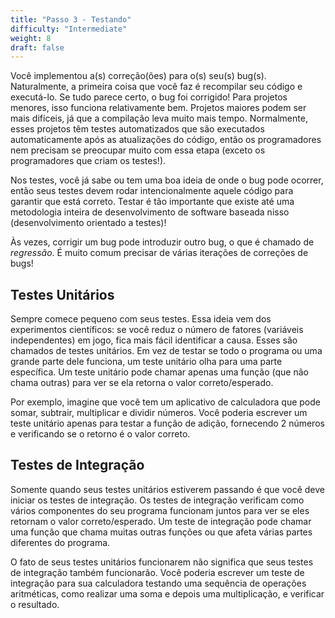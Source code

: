 ```yaml
---
title: "Passo 3 - Testando"
difficulty: "Intermediate"
weight: 8
draft: false
---
```


Você implementou a(s) correção(ões) para o(s) seu(s) bug(s). Naturalmente, a primeira coisa que você faz é recompilar seu código e executá-lo. Se tudo parece certo, o bug foi corrigido! Para projetos menores, isso funciona relativamente bem. Projetos maiores podem ser mais difíceis, já que a compilação leva muito mais tempo. Normalmente, esses projetos têm testes automatizados que são executados automaticamente após as atualizações do código, então os programadores nem precisam se preocupar muito com essa etapa (exceto os programadores que criam os testes!).

Nos testes, você já sabe ou tem uma boa ideia de onde o bug pode ocorrer, então seus testes devem rodar intencionalmente aquele código para garantir que está correto. Testar é tão importante que existe até uma metodologia inteira de desenvolvimento de software baseada nisso (desenvolvimento orientado a testes)!

Às vezes, corrigir um bug pode introduzir outro bug, o que é chamado de _regressão_. É muito comum precisar de várias iterações de correções de bugs!

## Testes Unitários
Sempre comece pequeno com seus testes. Essa ideia vem dos experimentos científicos: se você reduz o número de fatores (variáveis independentes) em jogo, fica mais fácil identificar a causa. Esses são chamados de testes unitários. Em vez de testar se todo o programa ou uma grande parte dele funciona, um teste unitário olha para uma parte específica. Um teste unitário pode chamar apenas uma função (que não chama outras) para ver se ela retorna o valor correto/esperado.

Por exemplo, imagine que você tem um aplicativo de calculadora que pode somar, subtrair, multiplicar e dividir números. Você poderia escrever um teste unitário apenas para testar a função de adição, fornecendo 2 números e verificando se o retorno é o valor correto.

## Testes de Integração
Somente quando seus testes unitários estiverem passando é que você deve iniciar os testes de integração. Os testes de integração verificam como vários componentes do seu programa funcionam juntos para ver se eles retornam o valor correto/esperado. Um teste de integração pode chamar uma função que chama muitas outras funções ou que afeta várias partes diferentes do programa.

O fato de seus testes unitários funcionarem não significa que seus testes de integração também funcionarão. Você poderia escrever um teste de integração para sua calculadora testando uma sequência de operações aritméticas, como realizar uma soma e depois uma multiplicação, e verificar o resultado.
